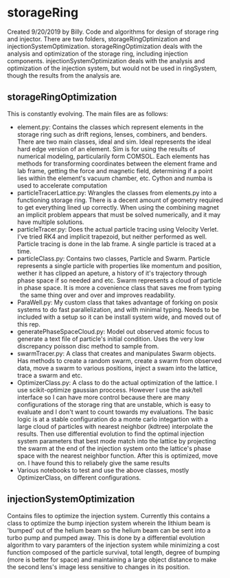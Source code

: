 
# storageRing
Created 9/20/2019 by Billy. 
Code and algorithms for design of storage ring and injector. There are two folders, storageRingOptimization and injectionSystemOptimization. storageRingOptimization deals with the analysis and optimization of the storage ring, including injection components. injectionSystemOptimization deals with the analysis and optimization of the injection system, but would not be used in ringSystem, though the results from the analysis are. 

## storageRingOptimization
This is constantly evolving.
The main files are as follows:
- element.py: Contains the classes which represent elements in the storage ring such as drift regions, lenses, combiners, and benders. There are two main classes, ideal and sim. Ideal represents the ideal hard edge version of an element. Sim is for using the results of numerical modeling, particularily form COMSOL. Each elements has methods for transforming coordinates between the element frame and lab frame, getting the force and magnetic field, determining if a point lies within the element's vacuum chamber, etc. Cython and numba is used to accelerate computation
- particleTracerLattice.py: Wrangles the classes from elements.py into a functioning storage ring. There is a decent amount of geometry required to get everything lined up correctly. When using the combining magnet an implicit problem appears that must be solved numerically, and it may have multiple solutions.    
- particleTracer.py: Does the actual particle tracing using Velocity Verlet. I've tried RK4 and implicit trapezoid, but neither performed as well. Particle tracing is done in the lab frame. A single particle is traced at a time.
- particleClass.py: Contains two classes, Particle and Swarm. Particle represents a single particle with properties like momentum and position, wether it has clipped an apeture, a history of it's trajectory through phase space if so needed and etc. Swarm represents a cloud of particle in phase space. It is more a covenience class that saves me from typing    the same thing over and over and improves readability. 
- ParaWell.py: My custom class that takes advantage of forking on posix systems to do fast parallelization, and with minimal typing. Needs to be included with a setup so it can be install system wide, and moved out of this rep.
- generatePhaseSpaceCloud.py: Model out observed atomic focus to generate a text file of particle's initial condition. Uses the very low discrepancy poisson disc method to sample from.
- swarmTracer.py: A class that creates and manipulates Swarm objects. Has methods to create a random swarm, create a swarm from observed data, move a swarm to various positions, inject a swam into the lattice, trace a swarm and etc.
- OptimizerClass.py: A class to do the actual optimization of the lattice. I use scikit-optimize gaussian proccess. However I use the ask/tell interface so I can have more control because there are many configurations of the storage ring that are unstable, which is easy to evaluate and I don't want to count towards my evaluations. The basic logic is at a stable configuration do a monte carlo integartion with a large cloud of particles with nearest neighbor (kdtree) interpolate the results. Then use differential evolution to find the optimal injection system parameters that best mode match into the lattice by projecting the swarm at the end of the injection system onto the lattice's phase space with the nearest neighbor function. After this is optimized, move on. I have found this to reliabely give the same results
- Various notebooks to test and use the above classes, mostly OptimizerClass, on different configurations. 

## injectionSystemOptimization
Contains files to optimize the injection system. Currently this contains a class to optimize the bump injection system wherein the lithium beam is 'bumped' out of the helium beam so the helium beam can be sent into a turbo pump and pumped away. This is done by a differential evolution algorithm to vary paramters of the injection system while minimizing a cost function composed of the particle survival, total length, degree of bumping (more is better for space) and maintaining a large object distance to make the second lens's image less sensitive to changes in its position.
